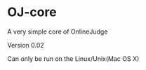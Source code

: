 OJ-core
=======

A very simple core of OnlineJudge

Version 0.02

Can only be run on the Linux/Unix(Mac OS X)
